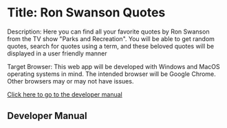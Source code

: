 # Title: Ron Swanson Quotes

<p>Description: Here you can find all your favorite quotes by Ron Swanson from the TV show "Parks and Recreation". You will be able to get random quotes, search for quotes using a term, and these beloved quotes will be displayed in a user friendly manner</p>

<p>Target Browser: This web app will be developed with Windows and MacOS operating systems in mind. The intended browser will be Google Chrome. Other browsers may or may not have issues.</p>

<a href='developer-manual/README.md'>Click here to go to the developer manual</a>

<h2 id='developer-manual'>Developer Manual</h2>